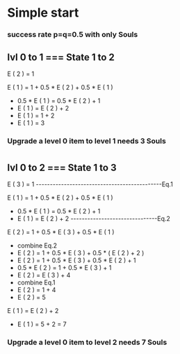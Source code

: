 # Simple start
### success rate p=q=0.5 with only Souls
## lvl 0 to 1 === State 1 to 2

E ( 2 ) = 1

E ( 1 ) = 1 + 0.5 * E ( 2 ) + 0.5 * E ( 1 )
  - 0.5 * E ( 1 ) = 0.5 * E ( 2 ) + 1
  - E ( 1 ) = E ( 2 ) + 2
  - E ( 1 ) =    1    + 2 
  - E ( 1 ) =    3
### Upgrade a level 0 item to level 1 needs 3 Souls
#
#
## lvl 0 to 2 === State 1 to 3
E ( 3 ) = 1 ---------------------------------------------Eq.1

E ( 1 ) = 1 + 0.5 * E ( 2 ) + 0.5 * E ( 1 )
  - 0.5 * E ( 1 ) = 0.5 * E ( 2 ) + 1
  - E ( 1 ) = E ( 2 ) + 2 -------------------------------Eq.2

E ( 2 ) = 1 + 0.5 * E ( 3 ) + 0.5 * E ( 1 )
  - combine Eq.2
  - E ( 2 ) = 1 + 0.5 * E ( 3 ) + 0.5 * ( E ( 2 ) + 2 )
  - E ( 2 ) = 1 + 0.5 * E ( 3 ) + 0.5 * E ( 2 ) + 1
  - 0.5 * E ( 2 ) = 1 + 0.5 * E ( 3 ) + 1
  - E ( 2 ) = E ( 3 ) + 4
  - combine Eq.1
  - E ( 2 ) =    1    + 4
  - E ( 2 ) =    5

E ( 1 ) =  E ( 2 ) + 2
  - E ( 1 ) =  5 + 2 = 7
### Upgrade a level 0 item to level 2 needs 7 Souls


